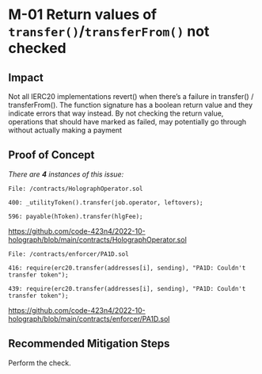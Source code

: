 # M-01 Return values of `transfer()`/`transferFrom()` not checked

## Impact

Not all IERC20 implementations revert() when there’s a failure in transfer() / transferFrom(). The function signature has a boolean return value and they indicate errors that way instead. By not checking the return value, operations that should have marked as failed, may potentially go through without actually making a payment

## Proof of Concept

_There are **4** instances of this issue:_

```solidity
File: /contracts/HolographOperator.sol

400: _utilityToken().transfer(job.operator, leftovers);

596: payable(hToken).transfer(hlgFee);
```

https://github.com/code-423n4/2022-10-holograph/blob/main/contracts/HolographOperator.sol

```solidity
File: /contracts/enforcer/PA1D.sol

416: require(erc20.transfer(addresses[i], sending), "PA1D: Couldn't transfer token");

439: require(erc20.transfer(addresses[i], sending), "PA1D: Couldn't transfer token");
```

https://github.com/code-423n4/2022-10-holograph/blob/main/contracts/enforcer/PA1D.sol

## Recommended Mitigation Steps

Perform the check.
